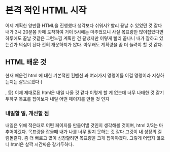 # 본격 적인 HTML 시작

어제 계획한 양만큼 HTML을 진행했다 생각보다 쉬워서? 빨리 끝날 수 있었던 것 같다 내가 3시 20분쯤 카페 도착하여 거이 
5시에는 마추었으니 사실 목표량만 많이잡았다면 하루에도 끝날 것같은 그런느낌 계획한 건 끝냈지만 이렇게 빨리 끝나니 내가 
잘하고 있는건가 의심이 된다 전혀 개운하지가 않다. 아무래도 계획량을 좀 더 늘려야 할 것 같다.

## HTML 배운 것

현재 배운건 html 에 대한 기본적인 컨벤션 과 여러가지 명령어들 이걸 명령어라 지칭하는지는 잘모르겠다 (<div>, <meta>등)
이제 제대로된 html은 내일 나올 것 같다 이렇게 할 게 없는데 너무 나태한 것 같기두하구 목표를 잡아보자 
내일 어떤 페이지를 만들 것 인지

### 내일할 일, 개선할 점

내일은 위에 적은대로 어떤 페이지를 만들어낼 것인지 생각해볼 것이며, html 2/3는 마추어야겠다.
목표량을 잡을때 내가 나를 너무 믿지 못하는 것 같다 그것이 내 성장의 걸림돌같다. 
좀 더 빠르고 많이 성장할려면 목표량을 크게 잡아야겠다. 그렇게 어렵지 않으니 html은 살짝 시간싸움 같기두하다.
